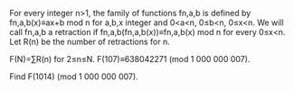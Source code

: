 

For every integer n>1, the family of functions fn,a,b  is defined 
by fn,a,b(x)&#8801;ax+b mod n for a,b,x integer and  0<a<n, 0&#8804;b<n, 0&#8804;x<n.
We will call fn,a,b a retraction if fn,a,b(fn,a,b(x))&#8801;fn,a,b(x) mod n for every 0&#8804;x<n.
Let R(n) be the number of retractions for n.


F(N)=&#8721;R(n) for 2&#8804;n&#8804;N.
F(107)&#8801;638042271 (mod 1 000 000 007).

 
Find F(1014) (mod 1 000 000 007).

